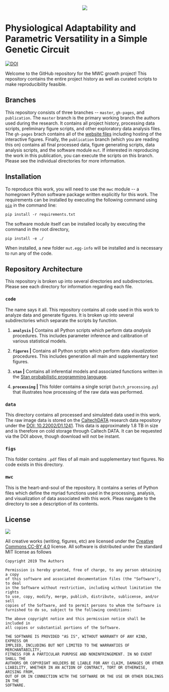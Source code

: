 <center>
<img src="https://www.rpgroup.caltech.edu/mwc_growth/assets/img/logo.gif">
</center>


# Physiological Adaptability and Parametric Versatility in a Simple Genetic Circuit
[![DOI]()]()

Welcome to the GitHub repository for the MWC growth project! This repository
contains the entire project history as well as curated scripts to make
reproducibility feasible. 

## Branches
This repository consists of three branches -- `master`, `gh-pages`, and
`publication`. The `master` branch is the primary working branch the authors
used during the research. It contains all project history, processing data
scripts, preliminary figure scripts, and other exploratory data analysis
files. The `gh-pages` brach contains all of the [website
files](https://www.rpgroup.caltech.edu/mwc_growth) including hosting of the
interactive figures. Finally, the `publication` branch (which you are reading
this on) contains all final processed data, figure generating scripts, data
analysis scripts, and the software module `mut`. If interested in reproducing
the work in this publication, you can execute the scripts on this branch.
Please see the individual directories for more information.

## Installation
To reproduce this work, you will need to use the `mwc` module -- a homegrown
Python software package written explicitly for this work. The requirements
can be installed by executing the following command using
[`pip`](pypi.org/project/pip) in the command line:

``` pip install -r requirements.txt ```

The software module itself can be installed locally by executing the command
in the root directory,

``` pip install -e ./ ```

When installed, a new folder `mut.egg-info` will be
installed and is necessary to run any of the code.

## Repository Architecture
This repository is broken up into several directories and subdirectories. Please
see each directory for information regarding each file. 

### **`code`** 
The name says it all. This repository contains all code used in this work to
analyze data and generate figures. It is broken up into several subdirectories which separate the scripts by function.
1. **``analysis`` \|** Contains all Python scripts which perform data
      *analysis* procedures. This includes parameter inference and calibration of various
      statistical models. 
2. **``figures`` \|** Contains all Python scripts which perform data
         *visualization* procedures. This includes generation all main and supplementary
         text figures.

3. **``stan`` \|** Contains all inferential models and associated functions
   written in the [Stan probabilistic programming language](http://mc-stan.org).
4. **``processing`` \|** This folder contains a single script
   (`batch_processing.py`) that illustrates how processing of the raw data was
   performed. 


### **`data`**
This directory contains all processed and simulated data used in this work. The
raw image data is stored on the [CaltechDATA](http://data.caltech.edu)
research data repository under the [DOI:
10.22002/D1.1241](https://data.caltech.edu/records/1241).
This data is approximately 1.8 TB in size and is therefore on cold storage
through Caltech DATA. It can be requested via the DOI above, though download
will not be instant. 

### **`figs`**
This folder contains `.pdf` files of all main and supplementary text figures. No
code exists in this directory. 

### **`mwc`**
This is the heart-and-soul of the repository. It contains a series of Python
files which define the myriad functions used in the processing, analysis, and
visualization of data associated with this work. Pleas navigate to the directory
to see a description of its contents. 

## License
![](https://licensebuttons.net/l/by/3.0/88x31.png)

All creative works (writing, figures, etc) are licensed under the [Creative
Commons CC-BY 4.0](https://creativecommons.org/licenses/by/4.0/) license. All software is distributed under the standard MIT license as follows

```
Copyright 2019 The Authors 

Permission is hereby granted, free of charge, to any person obtaining a copy
of this software and associated documentation files (the "Software"), to deal
in the Software without restriction, including without limitation the rights
to use, copy, modify, merge, publish, distribute, sublicense, and/or sell
copies of the Software, and to permit persons to whom the Software is
furnished to do so, subject to the following conditions:

The above copyright notice and this permission notice shall be included in
all copies or substantial portions of the Software.

THE SOFTWARE IS PROVIDED "AS IS", WITHOUT WARRANTY OF ANY KIND, EXPRESS OR
IMPLIED, INCLUDING BUT NOT LIMITED TO THE WARRANTIES OF MERCHANTABILITY,
FITNESS FOR A PARTICULAR PURPOSE AND NONINFRINGEMENT. IN NO EVENT SHALL THE
AUTHORS OR COPYRIGHT HOLDERS BE LIABLE FOR ANY CLAIM, DAMAGES OR OTHER
LIABILITY, WHETHER IN AN ACTION OF CONTRACT, TORT OR OTHERWISE, ARISING FROM,
OUT OF OR IN CONNECTION WITH THE SOFTWARE OR THE USE OR OTHER DEALINGS IN THE
SOFTWARE.
```